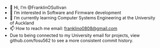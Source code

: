 - 👋 Hi, I’m @FranklinOSullivan
- 👀 I’m interested in Software and Firmware development
- 🌱 I’m currently learning Computer Systems Engineering at the University of Auckland
- 📫 How to reach me email: franklino0808@gmail.com
- Due to being connected to my University email for projects, view github.com/fosu562 to see a more consistent commit history.
